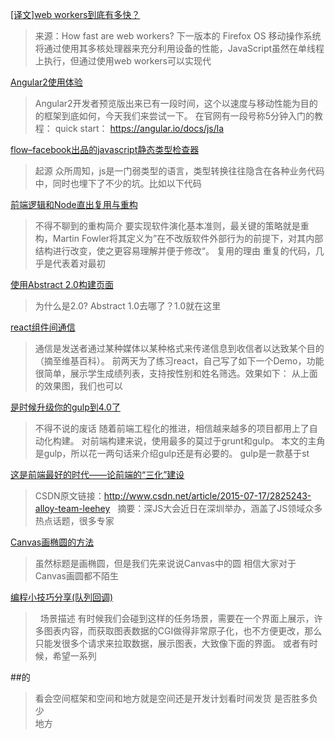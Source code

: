 [[译文]web workers到底有多快？](http://www.alloyteam.com/2015/08/web-worker/)
>
>来源：How fast are web workers?
>下一版本的 Firefox OS 移动操作系统将通过使用其多核处理器来充分利用设备的性能，JavaScript虽然在单线程上执行，但通过使用web workers可以实现代

[Angular2使用体验](http://www.alloyteam.com/2015/07/angular2-shi-yong-ti-yan/)
>
>Angular2开发者预览版出来已有一段时间，这个以速度与移动性能为目的的框架到底如何，今天我们来尝试一下。
>在官网有一段号称5分钟入门的教程：
>quick start： https://angular.io/docs/js/la

[flow&#8211;facebook出品的javascript静态类型检查器](http://www.alloyteam.com/2015/07/flow-a-static-type-checker-for-javascript-from-facebook/)
>
>起源
>众所周知，js是一门弱类型的语言，类型转换往往隐含在各种业务代码中，同时也埋下了不少的坑。比如以下代码
>

[前端逻辑和Node直出复用与重构](http://www.alloyteam.com/2015/07/qian-duan-luo-ji-he-node-zhi-chu-fu-yong-yu-zhong-gou-2/)
>
>不得不聊到的重构简介
>要实现软件演化基本准则，最关键的策略就是重构，Martin Fowler将其定义为”在不改版软件外部行为的前提下，对其内部结构进行改变，使之更容易理解并便于修改“。
>复用的理由
>重复的代码，几乎是代表着对最初

[使用Abstract 2.0构建页面](http://www.alloyteam.com/2015/07/shi-yong-abstract-2-0-gou-jian-ye-mian/)
>
>为什么是2.0?
>Abstract 1.0去哪了？1.0就在这里
>

[react组件间通信](http://www.alloyteam.com/2015/07/react-zu-jian-jian-tong-xin/)
>
>通信是发送者通过某种媒体以某种格式来传递信息到收信者以达致某个目的（摘至维基百科）。
>前两天为了练习react，自己写了如下一个Demo，功能很简单，展示学生成绩列表，支持按性别和姓名筛选。效果如下：
>从上面的效果图，我们也可以

[是时候升级你的gulp到4.0了](http://www.alloyteam.com/2015/07/update-your-gulp/)
>
>不得不说的废话
>随着前端工程化的推进，相信越来越多的项目都用上了自动化构建。
>对前端构建来说，使用最多的莫过于grunt和gulp。
>本文的主角是gulp，所以花一两句话来介绍gulp还是有必要的。
>gulp是一款基于st

[这是前端最好的时代——论前端的“三化”建设](http://www.alloyteam.com/2015/07/zhe-shi-qian-duan-zui-hao-di-shi-dai-lun-qian-duan-di-san-hua-jian-she/)
>
>CSDN原文链接：http://www.csdn.net/article/2015-07-17/2825243-alloy-team-leehey
>&nbsp;
>摘要：深JS大会近日在深圳举办，涵盖了JS领域众多热点话题，很多专家

[Canvas画椭圆的方法](http://www.alloyteam.com/2015/07/canvas-hua-tuo-yuan-di-fang-fa/)
>
>虽然标题是画椭圆，但是我们先来说说Canvas中的圆
>相信大家对于Canvas画圆都不陌生
>

[编程小技巧分享(队列回调)](http://www.alloyteam.com/2015/07/bian-cheng-xiao-ji-qiao-fen-xiang-dui-lie-hui-diao/)
>
>&nbsp;
>场景描述
>有时候我们会碰到这样的任务场景，需要在一个界面上展示，许多图表内容，而获取图表数据的CGI做得非常原子化，也不方便更改，那么只能发很多个请求来拉取数据，展示图表，大致像下面的界面。
>或者有时候，希望一系列

##的
>看会空间框架和空间和地方就是空间还是开发计划看时间发货
>是否胜多负少                                                                  
>地方